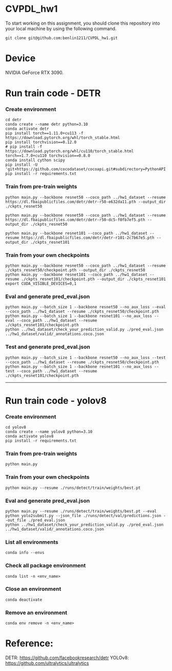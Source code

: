# CVPDL_hw1

To start working on this assignment, you should clone this repository into your local machine by using the following command.
    
    git clone git@github.com:benlin1211/CVPDL_hw1.git
# Device

NVIDIA GeForce RTX 3090.
    
# Run train code - DETR

### Create environment
    
    cd detr
    conda create --name detr python=3.10
    conda activate detr
    pip install torch==1.11.0+cu113 -f https://download.pytorch.org/whl/torch_stable.html 
    pip install torchvision==0.12.0
    # pip install -f https://download.pytorch.org/whl/cu110/torch_stable.html torch==1.7.0+cu110 torchvision==0.8.0
    conda install cython scipy
    pip install -U 'git+https://github.com/cocodataset/cocoapi.git#subdirectory=PythonAPI'
    pip install -r requirements.txt
    
### Train from pre-train weights
    python main.py --backbone resnet50 --coco_path ../hw1_dataset --resume https://dl.fbaipublicfiles.com/detr/detr-r50-e632da11.pth --output_dir ./ckpts_resnet50
    
    python main.py --backbone resnet50 --coco_path ../hw1_dataset --resume https://dl.fbaipublicfiles.com/detr/detr-r50-dc5-f0fb7ef5.pth --output_dir ./ckpts_resnet50

    python main.py --backbone resnet101 --coco_path ../hw1_dataset --resume https://dl.fbaipublicfiles.com/detr/detr-r101-2c7b67e5.pth --output_dir ./ckpts_resnet101

### Train from your own checkpoints
    python main.py --backbone resnet50 --coco_path ../hw1_dataset --resume ./ckpts_resnet50/checkpoint.pth --output_dir ./ckpts_resnet50
    python main.py --backbone resnet101 --coco_path ../hw1_dataset --resume ./ckpts_resnet101/checkpoint.pth --output_dir ./ckpts_resnet101
    export CUDA_VISIBLE_DEVICES=0,1

### Eval and generate pred_eval.json
    python main.py --batch_size 1 --backbone resnet50 --no_aux_loss --eval --coco_path ../hw1_dataset --resume ./ckpts_resnet50/checkpoint.pth
    python main.py --batch_size 1 --backbone resnet101 --no_aux_loss --eval --coco_path ../hw1_dataset --resume ./ckpts_resnet101/checkpoint.pth
    python ../hw1_dataset/check_your_prediction_valid.py ./pred_eval.json ../hw1_dataset/valid/_annotations.coco.json

### Test and generate pred_eval.json 
    python main.py --batch_size 1 --backbone resnet50 --no_aux_loss --test --coco_path ../hw1_dataset --resume ./ckpts_resnet50/checkpoint.pth
    python main.py --batch_size 1 --backbone resnet101 --no_aux_loss --test --coco_path ../hw1_dataset --resume ./ckpts_resnet101/checkpoint.pth
    
_______________________
# Run train code - yolov8

### Create environment

    cd yolov8
    conda create --name yolov8 python=3.10
    conda activate yolov8
    pip install -r requirements.txt
    
### Train from pre-train weights
    
    python main.py
    
### Train from your own checkpoints
    
    python main.py --resume ./runs/detect/train/weights/best.pt

### Eval and generate pred_eval.json

    python main.py --resume ./runs/detect/train/weights/best.pt --eval
    python yolo2submit.py --json_file ./runs/detect/val/predictions.json --out_file ./pred_eval.json
    python ../hw1_dataset/check_your_prediction_valid.py ./pred_eval.json ../hw1_dataset/valid/_annotations.coco.json
    
### List all environments

    conda info --envs
    
### Check all package environment

    conda list -n <env_name>

### Close an environment

    conda deactivate

### Remove an environment

    conda env remove -n <env_name>

# Reference:
DETR: https://github.com/facebookresearch/detr
YOLOv8: https://github.com/ultralytics/ultralytics
